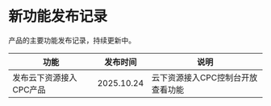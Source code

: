 # 新功能发布记录

 产品的主要功能发布记录，持续更新中。 

| 功能            | 发布时间        | 说明   |
| ------------------- | -------- | ---------- |
| 发布云下资源接入CPC产品       | 2025.10.24 | 云下资源接入CPC控制台开放查看功能 |



